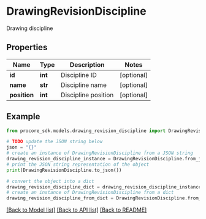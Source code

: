 # DrawingRevisionDiscipline

Drawing discipline

## Properties

Name | Type | Description | Notes
------------ | ------------- | ------------- | -------------
**id** | **int** | Discipline ID | [optional] 
**name** | **str** | Discipline name | [optional] 
**position** | **int** | Discipline position | [optional] 

## Example

```python
from procore_sdk.models.drawing_revision_discipline import DrawingRevisionDiscipline

# TODO update the JSON string below
json = "{}"
# create an instance of DrawingRevisionDiscipline from a JSON string
drawing_revision_discipline_instance = DrawingRevisionDiscipline.from_json(json)
# print the JSON string representation of the object
print(DrawingRevisionDiscipline.to_json())

# convert the object into a dict
drawing_revision_discipline_dict = drawing_revision_discipline_instance.to_dict()
# create an instance of DrawingRevisionDiscipline from a dict
drawing_revision_discipline_from_dict = DrawingRevisionDiscipline.from_dict(drawing_revision_discipline_dict)
```
[[Back to Model list]](../README.md#documentation-for-models) [[Back to API list]](../README.md#documentation-for-api-endpoints) [[Back to README]](../README.md)


